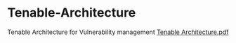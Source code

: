 # Tenable-Architecture
Tenable Architecture for Vulnerability management
[Tenable Architecture.pdf](https://github.com/hyunwoo1124/Tenable-Architecture/files/8963266/Tenable.Architecture.pdf)

